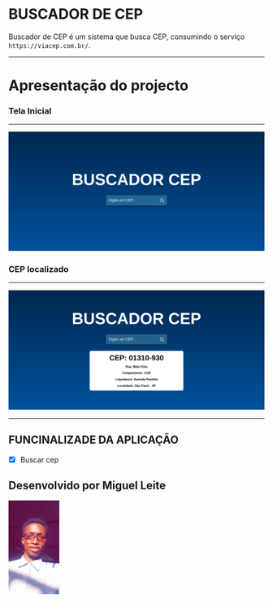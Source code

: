 # BUSCADOR DE CEP

Buscador de CEP é um sistema que busca CEP, consumindo o serviço `https://viacep.com.br/`.

<hr />

# Apresentação do projecto

### Tela Inicial

<hr />

<img src="./src/assets/img/tela-buscador.png" width="600" />

### CEP localizado

<hr />

<img src="./src/assets/img/cep-localizado.png" width="600" />

<hr />

## FUNCINALIZADE DA APLICAÇÃO

- [x] Buscar cep 


## Desenvolvido por Miguel Leite

<img src="./src/assets/img/7.jpg" width="100" />